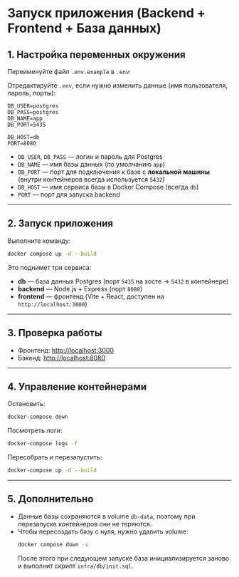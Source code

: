 # Запуск приложения (Backend + Frontend + База данных)

## 1. Настройка переменных окружения
Переименуйте файл `.env.example` в `.env`:

Отредактируйте `.env`, если нужно изменить данные (имя пользователя, пароль, порты):

```env
DB_USER=postgres
DB_PASS=postgres
DB_NAME=app
DB_PORT=5435

DB_HOST=db
PORT=8080
```

- `DB_USER`, `DB_PASS` — логин и пароль для Postgres
- `DB_NAME` — имя базы данных (по умолчанию `app`)
- `DB_PORT` — порт для подключения к базе с **локальной машины** (внутри контейнеров всегда используется `5432`)
- `DB_HOST` — имя сервиса базы в Docker Compose (всегда `db`)
- `PORT` — порт для запуска backend

---

## 2. Запуск приложения
Выполните команду:

```bash
docker compose up -d --build
```

Это поднимет три сервиса:
- **db** — база данных Postgres (порт `5435` на хосте → `5432` в контейнере)
- **backend** — Node.js + Express (порт `8080`)
- **frontend** — фронтенд (Vite + React, доступен на `http://localhost:3000`)

---

## 3. Проверка работы
- Фронтенд: [http://localhost:3000](http://localhost:3000)
- Бэкенд: [http://localhost:8080](http://localhost:8080)

---

## 4. Управление контейнерами
Остановить:
```bash
docker-compose down
```

Посмотреть логи:
```bash
docker-compose logs -f
```

Пересобрать и перезапустить:
```bash
docker-compose up -d --build
```

---

## 5. Дополнительно
- Данные базы сохраняются в volume `db-data`, поэтому при перезапуске контейнеров они не теряются.
- Чтобы пересоздать базу с нуля, нужно удалить volume:
  ```bash
  docker compose down -v
  ```
  После этого при следующем запуске база инициализируется заново и выполнит скрипт `infra/db/init.sql`.
